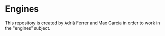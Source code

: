 # Engines
This repository is created by Adrià Ferrer and Max Garcia in order to work in the "engines" subject.
